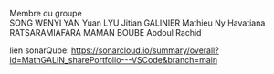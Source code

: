 Membre du groupe <br>
SONG WENYI
YAN Yuan
LYU Jitian
GALINIER Mathieu
Ny Havatiana RATSARAMIAFARA
MAMAN BOUBE Abdoul Rachid


lien sonarQube: https://sonarcloud.io/summary/overall?id=MathGALIN_sharePortfolio---VSCode&branch=main
